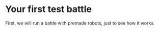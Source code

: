 ﻿# Your first test battle

First, we will run a battle with premade robots, just to see how it works.